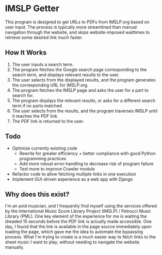 <h1>IMSLP Getter</h1>
<p>This program is designed to get URLs to PDFs from IMSLP.org based on user input. The process is typically more streamlined than manual navigation through the website, and skips website-imposed waittimes to retrieve some desired link much faster.</p>
<h2>How It Works</h2>
<ol>
  <li>The user inputs a search term.</li>
  <li>The program fetches the Google search page corresponding to the search term, and displays relevant results to the user.</li>
  <li>The user selects from the displayed results, and the program generates the corresponding URL for IMSLP.org.</li>
  <li>The program fetches the IMSLP page and asks the user for a part to search for.</li>
  <li>The program displays the relevant results, or asks for a different search term if no parts matched.</li>
  <li>The user selects from the results, and the program traverses IMSLP until it reaches the PDF link.</li>
  <li>The PDF link is returned to the user.</li>
</ol>
<h2>Todo</h2>
<ul>
  <li>Optimize currently existing code 
    <ul>
      <li>Rewrite for greater efficiency + better compliance with good Python programming practices</li>
      <li>Add more robust error-handling to decrease risk of program failure</li>
      <li>Test more to improve Crawler module</li>
    </ul>
  </li>
  <li>Refactor code to allow fetching multiple links in one execution</li>
  <li>Implement GUI-driven experience as a web app with Django</li> 
</ul>

<h2>Why does this exist?</h2>

<p>I'm an avid musician, and I frequently find myself using the services offered by the International Music Score Library Project (IMSLP) / Petrucci Music Library (PML). One key element of the experience for me is waiting the dreaded 15 seconds before the PDF link is actually made accessible. One day, I found that the link is available in the page source immediately upon loading the page, which gave me the idea to automate the bypassing process. What I'm trying to create is a much easier way to fetch links to the sheet music I want to play, without needing to navigate the website manually.</p>
